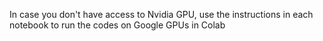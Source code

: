 In case you don't have access to Nvidia GPU, use the instructions in 
each notebook to run the codes on Google GPUs in Colab
